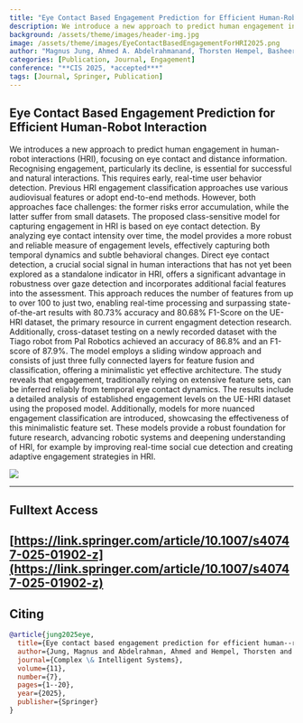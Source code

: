 ```yaml
---
title: "Eye Contact Based Engagement Prediction for Efficient Human-Robot Interaction"
description: We introduce a new approach to predict human engagement in human-robot interactions (HRI), focusing on eye contact and distance information. Recognising engagement, particularly its decline, is essential for successful and natural interactions. This requires early, real-time user behavior detection.
background: /assets/theme/images/header-img.jpg
image: /assets/theme/images/EyeContactBasedEngagementForHRI2025.png
author: "Magnus Jung, Ahmed A. Abdelrahmanand, Thorsten Hempel, Basheer Al-Tawil, Qiaoyue Yang, Sven Wachsmuth, Ayoub Al-Hamadi"
categories: [Publication, Journal, Engagement]
conference: "**CIS 2025, *accepted***"
tags: [Journal, Springer, Publication]
---
```


## Eye Contact Based Engagement Prediction for Efficient Human-Robot Interaction

We introduces a new approach to predict human engagement in human-robot interactions (HRI), focusing on eye contact and distance information. Recognising engagement, particularly its decline, is essential for successful and natural interactions. This requires early, real-time user behavior detection. Previous HRI engagement classification approaches use various audiovisual features or adopt end-to-end methods. However, both approaches face challenges: the former risks error accumulation, while the latter suffer from small datasets. 
The proposed class-sensitive model for capturing engagement in HRI is based on eye contact detection.
By analyzing eye contact intensity over time, the model provides a more robust and reliable measure of engagement levels, effectively capturing both temporal dynamics and subtle behavioral changes.
Direct eye contact detection, a crucial social signal in human interactions that has not yet been explored as a standalone indicator in HRI, offers a significant advantage in robustness over gaze detection and incorporates additional facial features into the assessment. This approach reduces the number of features from up to over 100 to just two, enabling real-time processing and surpassing state-of-the-art results with 80.73% accuracy and 80.68% F1-Score on the UE-HRI dataset, the primary resource in current engagment detection research. Additionally, cross-dataset testing on a newly recorded dataset with the Tiago robot from Pal Robotics achieved an accuracy of 86.8% and an F1-score of 87.9%.
The model employs a sliding window approach and consists of just three fully connected layers for feature fusion and classification, offering a minimalistic yet effective architecture.
The study reveals that engagement, traditionally relying on extensive feature sets, can be inferred reliably from temporal eye contact dynamics. The results include a detailed analysis of established engagement levels on the UE-HRI dataset using the proposed model. Additionally, models for more nuanced engagement classification are introduced, showcasing the effectiveness of this minimalistic feature set. These models provide a robust foundation for future research, advancing robotic systems and deepening understanding of HRI, for example by improving real-time social cue detection and creating adaptive engagement strategies in HRI.

![](/enabling/assets/theme/images/EyeContactBasedEngagementForHRI2025.png)

---

## Fulltext Access
[https://link.springer.com/article/10.1007/s40747-025-01902-z](https://link.springer.com/article/10.1007/s40747-025-01902-z)
---

## Citing

```bibtex
@article{jung2025eye,
  title={Eye contact based engagement prediction for efficient human--robot interaction},
  author={Jung, Magnus and Abdelrahman, Ahmed and Hempel, Thorsten and Al-Tawil, Basheer and Yang, Qiaoyue and Wachsmuth, Sven and Al-Hamadi, Ayoub},
  journal={Complex \& Intelligent Systems},
  volume={11},
  number={7},
  pages={1--20},
  year={2025},
  publisher={Springer}
}
```
